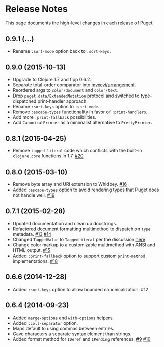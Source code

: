 Release Notes
=============

This page documents the high-level changes in each release of Puget.

## 0.9.1 (...)

- Rename `:sort-mode` option back to `:sort-keys`.

## 0.9.0 (2015-10-13)

- Upgrade to Clojure 1.7 and fipp 0.6.2.
- Separate total-order comparator into
  [mvxcvi/arrangement](https://github.com/greglook/clj-arrangement).
- Reordered args to `color/document` and `color/text`.
- Drop `puget.data/ExtendedNotation` protocol and switched to type-dispatched
  print-handler approach.
- Rename `:sort-keys` option to `:sort-mode`.
- Remove `:escape-types` functionality in favor of `:print-handlers`.
- Add more `:print-fallback` possibilities.
- Add `CanonicalPrinter` as a minimalist alternative to `PrettyPrinter`.

## 0.8.1 (2015-04-25)

- Remove `tagged-literal` code which conflicts with the built-in `clojure.core`
  functions in 1.7. [#20](//github.com/greglook/puget/issues/20)

## 0.8.0 (2015-03-10)

- Remove byte array and URI extension to Whidbey.
  [#16](//github.com/greglook/puget/issue/16)
- Added `:escape-types` option to avoid rendering types that Puget does not
  handle well.
  [#19](//github.com/greglook/puget/pull/19)

## 0.7.1 (2015-02-28)

- Updated documentation and clean up docstrings.
- Refactored document formatting multimethod to dispatch on `type` metadata.
  [#13](//github.com/greglook/puget/issue/13)
  [#14](//github.com/greglook/puget/pull/14)
- Changed `TaggedValue` to `TaggedLiteral` per the discussion
  [here](https://groups.google.com/forum/#!topic/clojure-dev/LW0ocQ1RcYI).
- Change color markup to a customizable multimethod with ANSI and HTML output.
  [#15](//github.com/greglook/puget/pull/15)
- Added `:print-fallback` option to support custom `print-method` implementations.
  [#18](//github.com/greglook/puget/pull/18)

## 0.6.6 (2014-12-28)

- Added `:sort-keys` option to allow bounded canonicalization. #12

## 0.6.4 (2014-09-23)

- Added `merge-options` and `with-options` helpers.
- Added `:coll-separator` option.
- Maps default to using commas between entries.
- Gave characters a separate syntax element than strings.
- Added format method for `IDeref` and `IPending` references.
  [#9](//github.com/greglook/puget/issues/9)
  [#10](//github.com/greglook/puget/pull/10)
